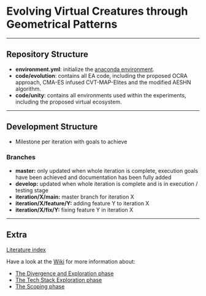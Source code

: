 # Evolving Virtual Creatures through Geometrical Patterns

---

## Repository Structure


* **environment.yml**: initialize the [anaconda environment](https://conda.io/projects/conda/en/latest/user-guide/tasks/manage-environments.html#restoring-an-environment).
* **code/evolution**: contains all EA code, including the proposed OCRA approach, CMA-ES infused CVT-MAP-Elites and the modified AESHN algorithm.
* **code/unity**: contains all environments used within the experiments, including the proposed virtual ecosystem.

---

## Development Structure

* Milestone per iteration with goals to achieve

### Branches
* **master:** only updated when whole iteration is complete, execution goals have been achieved and documentation has been fully added
* **develop:** updated when whole iteration is complete and is in execution / testing stage
* **iteration/X/main:** master branch for iteration X
* **iteration/X/feature/Y:** adding feature Y to iteration X
* **iteration/X/fix/Y:** fixing feature Y in iteration X

---

## Extra
[Literature index](https://docs.google.com/document/d/12HoITzkyBTzadxp4UXC8gbunsesM4w43kbokl257oVo/edit?usp=sharing)


Have a look at the [Wiki](https://github.ugent.be/dmarzoug/thesis/wiki) for more information about:

* [The Divergence and Exploration phase](https://github.ugent.be/dmarzoug/thesis/wiki/Divergence-and-Exploration-phase)
* [The Tech Stack Exploration phase](https://github.ugent.be/dmarzoug/thesis/wiki/Tech-Stack---Exploration)
* [The Scoping phase](https://github.ugent.be/dmarzoug/thesis/wiki/Scoping-phase)

